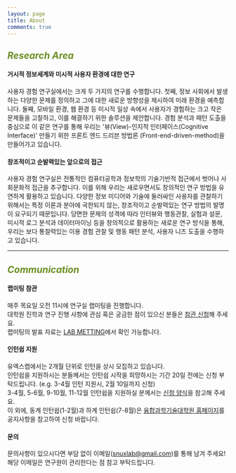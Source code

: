 ```yaml
---
layout: page
title: About
comments: true
---
```


<h2 style="color: OliveDrab; font-style: italic;"><b>Research Area</b></h2>

#### 거시적 정보세계와 미시적 사용자 환경에 대한 연구
사용자 경험 연구실에서는 크게 두 가지의 연구를 수행합니다. 첫째, 정보 사회에서 발생하는 다양한 문제를 정의하고 그에 대한 새로운 방향성을 제시하여 미래 환경을 예측합니다. 둘째, 모바일 환경, 웹 환경 등 미시적 일상 속에서 사용자가 경험하는 크고 작은 문제들을 고찰하고, 이를 해결하기 위한 솔루션을 제안합니다. 경험 분석과 패턴 도출을 중심으로 이 같은 연구를 통해 우리는 '뷰(View)-인지적 인터페이스(Cognitive Interface)' 만들기 위한 프론트 엔드 드리븐 방법론 (Front-end-driven-method)을 만들어가고 있습니다.

#### 창조적이고 순발력있는 앞으로의 접근
사용자 경험 연구실은 전통적인 컴퓨터공학과 정보학의 기술기반적 접근에서 벗어나 사회문화적 접근을 추구합니다. 이를 위해 우리는 새로우면서도 창의적인 연구 방법을 유연하게 활용하고 있습니다. 다양한 정보 미디어와 기술에 둘러싸인 사용자를 관찰하기 위해서는 특정 이론과 분야에 국한되지 않는, 창조적이고 순발력있는 연구 방법의 발명이 요구되기 때문입니다. 당면한 문제의 성격에 따라 인터뷰와 행동관찰, 실험과 설문, 미시적 로그 분석과 데이터마이닝 등을 창의적으로 활용하는 새로운 연구 방식을 통해, 우리는 보다 통찰력있는 이용 경험 관찰 및 행동 패턴 분석, 사용자 니즈 도출을 수행하고 있습니다.


<hr>
<h2 style="color: OliveDrab; font-style: italic;"><b>Communication</b></h2>

#### 랩미팅 참관 <br>
매주 목요일 오전 11시에 연구실 랩미팅을 진행합니다.<br>
대학원 진학과 연구 진행 사항에 관심 혹은 궁금한 점이 있으신 분들은 [참관 신청](https://docs.google.com/forms/d/e/1FAIpQLSfPyFlmYPDzyc-erq9WM6zVkeiOxz_ylvtriEzMriWdKZ9OEA/viewform)해 주세요. <br>
랩미팅의 발표 자료는 [LAB METTING](https://www.notion.so/SNU-UXLAB-1367a3cdceb880a08867e946c3af1be3?pvs=4)에서 확인 가능합니다. <br>

<!-- <br><i class="fas fa-thumbtack" style="margin-right: 10px;"></i><strong>공지</strong>
2025년 8월에는 랩미팅을 쉬어갑니다.<br>
랩미팅 참관을 원하시는 분께서는 9월 일정에 맞추어 신청 부탁드립니다.<br> -->

#### 인턴쉽 지원 <br>
유엑스랩에서는 2개월 단위로 인턴을 상시 모집하고 있습니다.<br>
인턴쉽을 지원하시는 분들께서는 인턴쉽 시작을 희망하시는 기간 20일 전에는 신청 부탁드립니다. (e.g. 3-4월 인턴 지원시, 2월 10일까지 신청)<br> 
3-4월, 5-6월, 9-10월, 11-12월 인턴쉽을 지원하실 분께서는 [신청 양식](https://docs.google.com/forms/d/e/1FAIpQLSdMxVzdUsO0bE15rotOCqhMHMJpiVLIF7DcvPu-kvFg8rkUyg/viewform)을 참고해 주세요.<br>
이 외에, 동계 인턴쉽(1-2월)과 하계 인턴쉽(7-8월)은 [융합과학기술대학원 홈페이지](https://convergence.snu.ac.kr/category/convergence_research_notice/)를 공지사항을 참고하여 신청 바랍니다.<br>

<!--
#### SNS<br>
신림동의 리빙랩에서 이루어지고 있는 '1인가구 삶을 위한 UX 연구' 소식은 [인스타그램](https://www.instagram.com/livinglab_snu/)과 [브런치](https://brunch.co.kr/@lab-livingalone)에 업로드됩니다. -->
 
#### 문의<br>
문의사항이 있으시다면 부담 없이 이메일(snuxlab@gmail.com)를 통해 남겨 주세요! <br>
해당 이메일은 연구원이 관리한다는 점 참고 부탁드립니다.<br>

<!-- 아래 <a style="font-family: sans-serif; font-weight:bold;">QnA 챗봇</a>을 통해 궁금한 점을 물어봐주세요! ex. 인턴 지원시기가 어떻게 되나요? 진학 시 인턴 경험이 필수인가요? 인턴 출퇴근시간이 어떻게 되나요?<br>
현재, 아래의<a style="font-family: sans-serif; font-weight:bold;">QnA 챗봇</a>은 연구원의 실시간 응답이 아닌 자동화된 답변을 제공중이므로 정확한 답변을 하지 못할 수 있습니다.<br>
부족한 부분을 더 학습해서 똑똑해져서 올게요!<br>
<a style="font-family: sans-serif; font-weight:bold;">QnA 챗봇</a>을 통해 해결되지 않는 문의사항이 있으시다면 부담 없이 이메일(snuxlab@gmail.com)를 통해 남겨 주세요! <br>
해당 이메일은 연구원이 관리한다는 점 참고 부탁드립니다.<br>

##### QNA 챗봇 <br>
<iframe src='https://webchat.botframework.com/embed/uxlabfaq2-bot?s=qlICCA25w5Y.z6XjvxZoyhvxCOqwKUm0qUoOXaSREM_UcaZycGHpud4'  style='min-width: 400px; width: 100%; min-height: 500px;'></iframe> -->

